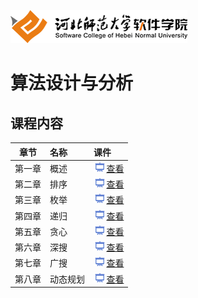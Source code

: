 ![河北师范大学软件学院](./image/logo.png)

# 算法设计与分析 

## 课程内容

| 章节 | 名称 | 课件 |
|:---:|:---|:---|
|第一章 | 概述 | [<img src="./image/presentation.png" height="15" />查看](https://edu2act.github.io/course-algorithm/slides/ch01.html) |
|第二章 |排序 | [<img src="./image/presentation.png" height="15" />查看](https://edu2act.github.io/course-algorithm/slides/ch02.html) |
|第三章 |枚举 | [<img src="./image/presentation.png" height="15" />查看](https://edu2act.github.io/course-algorithm/slides/ch03.html) |
|第四章 |递归 | [<img src="./image/presentation.png" height="15" />查看](https://edu2act.github.io/course-algorithm/slides/ch04.html) |
|第五章 |贪心 | [<img src="./image/presentation.png" height="15" />查看](https://edu2act.github.io/course-algorithm/slides/ch05.html) |
|第六章 |深搜 | [<img src="./image/presentation.png" height="15" />查看](https://edu2act.github.io/course-algorithm/slides/ch06.html) |
|第七章 |广搜 | [<img src="./image/presentation.png" height="15" />查看](https://edu2act.github.io/course-algorithm/slides/ch07.html) |
|第八章 |动态规划 | [<img src="./image/presentation.png" height="15" />查看](https://edu2act.github.io/course-algorithm/slides/ch08.html) |